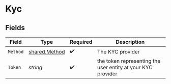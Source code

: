 # Kyc


## Fields

| Field                                                       | Type                                                        | Required                                                    | Description                                                 |
| ----------------------------------------------------------- | ----------------------------------------------------------- | ----------------------------------------------------------- | ----------------------------------------------------------- |
| `Method`                                                    | [shared.Method](../../models/shared/method.md)              | :heavy_check_mark:                                          | The KYC provider                                            |
| `Token`                                                     | *string*                                                    | :heavy_check_mark:                                          | the token representing the user entity at your KYC provider |
